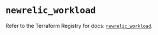 # `newrelic_workload`

Refer to the Terraform Registry for docs: [`newrelic_workload`](https://registry.terraform.io/providers/newrelic/newrelic/3.34.1/docs/resources/workload).
